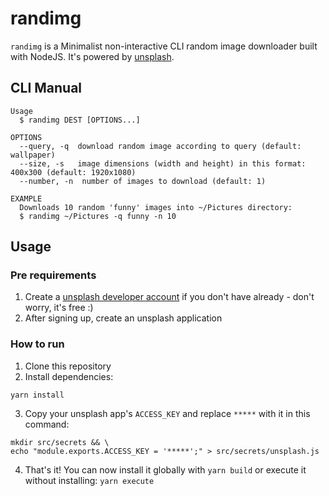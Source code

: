 # randimg

`randimg` is a Minimalist non-interactive CLI random image downloader built with NodeJS. It's powered by [unsplash](https://unsplash.com).

## CLI Manual

```
Usage
  $ randimg DEST [OPTIONS...]

OPTIONS
  --query, -q  download random image according to query (default: wallpaper)
  --size, -s   image dimensions (width and height) in this format: 400x300 (default: 1920x1080)
  --number, -n  number of images to download (default: 1)

EXAMPLE
  Downloads 10 random 'funny' images into ~/Pictures directory:
  $ randimg ~/Pictures -q funny -n 10
```

## Usage

### Pre requirements

1. Create a [unsplash developer account](https://unsplash.com/developers) if you don't have already - don't worry, it's free :)
2. After signing up, create an unsplash application

### How to run

1. Clone this repository
2. Install dependencies:

```
yarn install
```

3. Copy your unsplash app's `ACCESS_KEY` and replace `*****` with it in this command:

```
mkdir src/secrets && \
echo "module.exports.ACCESS_KEY = '*****';" > src/secrets/unsplash.js
```

4. That's it! You can now install it globally with `yarn build` or execute it without installing: `yarn execute`
